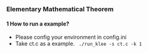 ### Elementary Mathematical Theorem

#### 1 How to run a example?

- Please config your environment in config.ini
- Take ct.c as a example. ``` ./run_klee -s ct.c -k 1```
